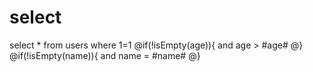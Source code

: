 select
===
select * from users where 1=1
@if(!isEmpty(age)){
and age > #age#
@}
@if(!isEmpty(name)){
and name = #name#
@}
